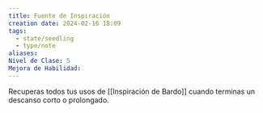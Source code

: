 ```yaml
---
title: Fuente de Inspiración
creation date: 2024-02-16 18:09
tags:
  - state/seedling
  - type/note
aliases: 
Nivel de Clase: 5
Mejora de Habilidad:
---
```

Recuperas todos tus usos de [[Inspiración de Bardo]] cuando terminas un descanso corto o prolongado.


